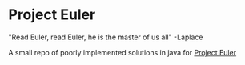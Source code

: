 # Project Euler

"Read Euler, read Euler, he is the master of us all" -Laplace

A small repo of poorly implemented solutions in java for [Project Euler]( projecteuler.net)
